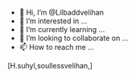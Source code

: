 - 👋 Hi, I’m @Lilbaddvelihan
- 👀 I’m interested in ...
- 🌱 I’m currently learning ...
- 💞️ I’m looking to collaborate on ...
- 📫 How to reach me ...

<!---
Lilbaddvelihan/Lilbaddvelihan is a ✨ special ✨ repository because its `README.md` (this file) appears on your GitHub profile.
You can click the Preview link to take a look at your changes.
--->
[H.suhyl,soullessvelihan,]
